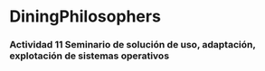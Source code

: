 # DiningPhilosophers
### Actividad 11 Seminario de solución de uso, adaptación, explotación de sistemas operativos
